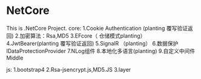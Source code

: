 # NetCore
This is .NetCore Project.
core:
1.Cookie Authentication (planting 覆写验证返回)
2.加密算法：Rsa,MD5 
3.EFcore（ 仓储模式planting）
4.JwtBearer(planting 覆写验证返回)
5.SignalR （planting）
6.数据保护IDataProtectionProvider
7.NLog组件
8.本地化多语言(planting)
9.自定义中间件Middle

js:
1.bootstrap4
2.Rsa-jsencrypt.js,MD5.JS
3.layer
